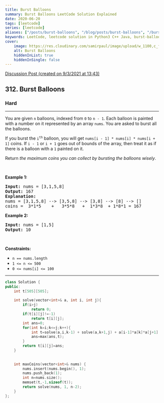 ```yaml
---
title: Burst Balloons
summary: Burst Balloons LeetCode Solution Explained
date: 2020-06-20
tags: [leetcode]
series: [leetcode]
aliases: ["/posts/burst-balloons", "/blog/posts/burst-balloons", "/burst-balloons"]
keywords: LeetCode, leetcode solution in Python3 C++ Java, burst-balloons solution
cover:
    image: https://res.cloudinary.com/samirpaul/image/upload/w_1100,c_fit,co_rgb:FFFFFF,l_text:Arial_70_bold:Burst Balloons/problem-solving.webp
    alt: Burst Balloons
    hiddenInList: true
    hiddenInSingle: false
---
```



[Discussion Post (created on 9/3/2021 at 13:43)](https://leetcode.com/problems/burst-balloons/discuss/1149843/MCM-or-Top-down-C%2B%2B)  
<h2>312. Burst Balloons</h2><h3>Hard</h3><hr><div><p>You are given <code>n</code> balloons, indexed from <code>0</code> to <code>n - 1</code>. Each balloon is painted with a number on it represented by an array <code>nums</code>. You are asked to burst all the balloons.</p>

<p>If you burst the <code>i<sup>th</sup></code> balloon, you will get <code>nums[i - 1] * nums[i] * nums[i + 1]</code> coins. If <code>i - 1</code> or <code>i + 1</code> goes out of bounds of the array, then treat it as if there is a balloon with a <code>1</code> painted on it.</p>

<p>Return <em>the maximum coins you can collect by bursting the balloons wisely</em>.</p>

<p>&nbsp;</p>
<p><strong>Example 1:</strong></p>

<pre><strong>Input:</strong> nums = [3,1,5,8]
<strong>Output:</strong> 167
<strong>Explanation:</strong>
nums = [3,1,5,8] --&gt; [3,5,8] --&gt; [3,8] --&gt; [8] --&gt; []
coins =  3*1*5    +   3*5*8   +  1*3*8  + 1*8*1 = 167</pre>

<p><strong>Example 2:</strong></p>

<pre><strong>Input:</strong> nums = [1,5]
<strong>Output:</strong> 10
</pre>

<p>&nbsp;</p>
<p><strong>Constraints:</strong></p>

<ul>
	<li><code>n == nums.length</code></li>
	<li><code>1 &lt;= n &lt;= 500</code></li>
	<li><code>0 &lt;= nums[i] &lt;= 100</code></li>
</ul>
</div>

---




```cpp
class Solution {
public:
    int t[505][505];
    
    int solve(vector<int>& a, int i, int j){
        if(i>j)
            return 0;
        if(t[i][j]!=-1)
            return t[i][j];
        int ans=0;
        for(int k=i;k<=j;k++){
            int t=solve(a,i,k-1) + solve(a,k+1,j) + a[i-1]*a[k]*a[j+1];
            ans=max(ans,t);
        }
        return t[i][j]=ans;
    }
    
    
    int maxCoins(vector<int>& nums) {
        nums.insert(nums.begin(), 1);
        nums.push_back(1);  
        int n=nums.size();
        memset(t,-1,sizeof(t));
        return solve(nums, 1, n-2);
    }
};
```
